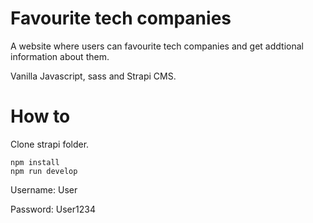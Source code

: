# Favourite tech companies

A website where users can favourite tech companies and get addtional information about them.

Vanilla Javascript, sass and Strapi CMS.

# How to

Clone strapi folder.

```
npm install
npm run develop
```

Username: User

Password: User1234
